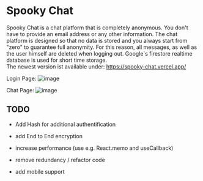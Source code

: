 # Spooky Chat
Spooky Chat is a chat platform that is completely anonymous.
You don't have to provide an email address or any other information.
The chat platform is designed so that no data is stored and you always start from "zero" to guarantee full anonymity.
For this reason, all messages, as well as the user himself are deleted when logging out.
Google`s firestore realtime database is used for short time storage.
<br>
The newest version ist available under: https://spooky-chat.vercel.app/

Login Page:
![image](https://user-images.githubusercontent.com/83044113/193466143-4fa7eea2-c78a-4046-a8ff-1062835c2ff1.png)


Chat Page:
![image](https://user-images.githubusercontent.com/83044113/193466651-31473d29-8e8b-4c16-a40d-5d80961c3ae4.png)


## TODO

- Add Hash for additional authentification

- add End to End encryption

- increase performance (use e.g. React.memo and useCallback)

- remove redundancy / refactor code

- add mobile support
